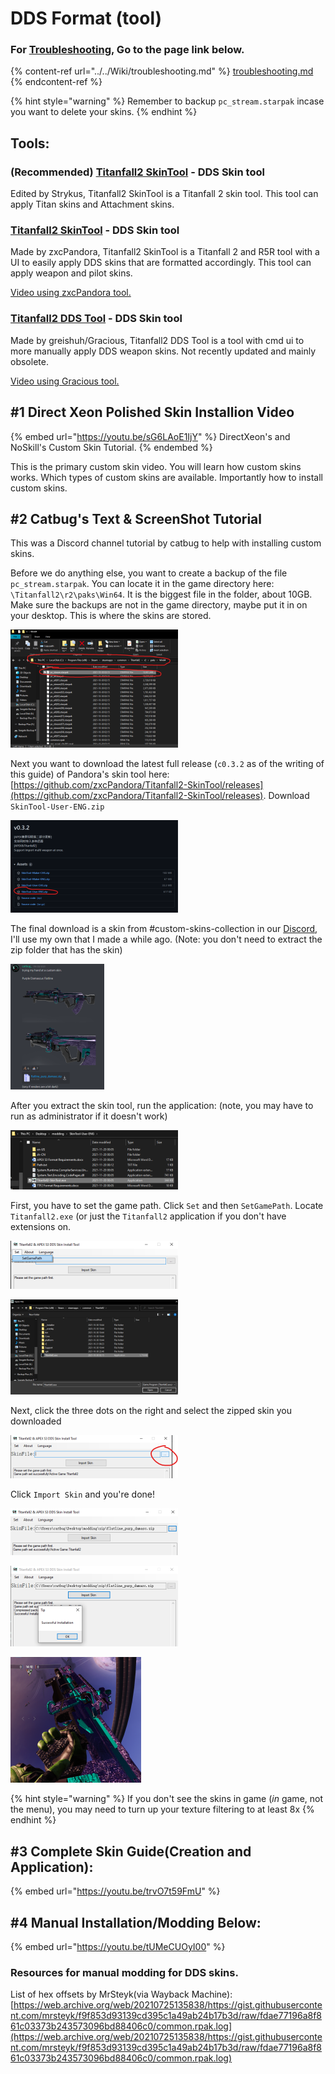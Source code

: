 # DDS Format (tool)

### For [Troubleshooting](https://retryy.gitbook.io/tf2/wiki/Troubleshooting), Go to the page link below.

{% content-ref url="../../Wiki/troubleshooting.md" %}
[troubleshooting.md](../../Wiki/troubleshooting.md)
{% endcontent-ref %}

{% hint style="warning" %}
Remember to backup `pc_stream.starpak` incase you want to delete your skins.
{% endhint %}

## Tools:

### (Recommended) [Titanfall2 SkinTool](https://github.com/Strykus/Titanfall2-SkinTool) - DDS Skin tool

Edited by Strykus, Titanfall2 SkinTool is a Titanfall 2 skin tool. This tool can apply Titan skins and Attachment skins.

### [Titanfall2 SkinTool](https://github.com/zxcPandora/Titanfall2-SkinTool) - DDS Skin tool

Made by zxcPandora, Titanfall2 SkinTool is a Titanfall 2 and R5R tool with a UI to easily apply DDS skins that are formatted accordingly. This tool can apply weapon and pilot skins.

[Video using zxcPandora tool.](https://youtu.be/sG6LAoE1IjY?t=225)

### [Titanfall2 DDS Tool](https://github.com/greishuhs/Titanfall2-DDS-Tool) - DDS Skin tool

Made by greishuh/Gracious, Titanfall2 DDS Tool is a tool with cmd ui to more manually apply DDS weapon skins. Not recently updated and mainly obsolete.

[Video using Gracious tool.](https://youtu.be/1\_nSqO\_q3oA)

## #1 Direct Xeon Polished Skin Installion Video

{% embed url="https://youtu.be/sG6LAoE1IjY" %}
DirectXeon's and NoSkill's Custom Skin Tutorial.
{% endembed %}

This is the primary custom skin video. You will learn how custom skins works. Which types of custom skins are available. Importantly how to install custom skins.&#x20;

## #2 Catbug's Text & ScreenShot Tutorial

This was a Discord channel tutorial by catbug to help with installing custom skins.

Before we do anything else, you want to create a backup of the file `pc_stream.starpak`. You can locate it in the game directory here: `\Titanfall2\r2\paks\Win64`. It is the biggest file in the folder, about 10GB. Make sure the backups are not in the game directory, maybe put it in on your desktop. This is where the skins are stored.

![](../../.gitbook/assets/fileman4.png)

Next you want to download the latest full release (`c0.3.2` as of the writing of this guide) of Pandora's skin tool here: [https://github.com/zxcPandora/Titanfall2-SkinTool/releases](https://github.com/zxcPandora/Titanfall2-SkinTool/releases). Download `SkinTool-User-ENG.zip`

![](../../.gitbook/assets/github1.png)

The final download is a skin from #custom-skins-collection in our [Discord](https://discord.gg/sEgmTKg), I'll use my own that I made a while ago. (Note: you don't need to extract the zip folder that has the skin)

![](../../.gitbook/assets/discord1.png)

After you extract the skin tool, run the application: (note, you may have to run as administrator if it doesn't work)

![](../../.gitbook/assets/fileman5.png)

First, you have to set the game path. Click `Set` and then `SetGamePath`. Locate `Titanfall2.exe` (or just the `Titanfall2` application if you don't have extensions on.

![](<../../.gitbook/assets/zxcpandora (1).png>)

![](../../.gitbook/assets/fileman6.png)

Next, click the three dots on the right and select the zipped skin you downloaded

![](../../.gitbook/assets/zxcpandora1.png)

Click `Import Skin` and you're done!

![](../../.gitbook/assets/zxcpandora2.png)

![](../../.gitbook/assets/zxcpandora3.png)

![](../../.gitbook/assets/tf2.png)

{% hint style="warning" %}
If you don't see the skins in game (_in_ game, not the menu), you may need to turn up your texture filtering to at least 8x
{% endhint %}

## #3 Complete Skin Guide(Creation and Application):

{% embed url="https://youtu.be/trvO7t59FmU" %}

## #4 Manual Installation/Modding Below:

{% embed url="https://youtu.be/tUMeCUOyI00" %}

### Resources for manual modding for DDS skins.

List of hex offsets by MrSteyk(via Wayback Machine): [https://web.archive.org/web/20210725135838/https://gist.githubusercontent.com/mrsteyk/f9f853d93139cd395c1a49ab24b17b3d/raw/fdae77196a8f861c03373b243573096bd88406c0/common.rpak.log](https://web.archive.org/web/20210725135838/https://gist.githubusercontent.com/mrsteyk/f9f853d93139cd395c1a49ab24b17b3d/raw/fdae77196a8f861c03373b243573096bd88406c0/common.rpak.log)
